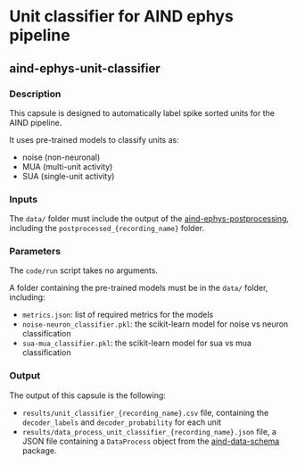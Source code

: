# Unit classifier for AIND ephys pipeline
## aind-ephys-unit-classifier


### Description

This capsule is designed to automatically label spike sorted units for the AIND pipeline.

It uses pre-trained models to classify units as:
- noise (non-neuronal)
- MUA (multi-unit activity)
- SUA (single-unit activity)

### Inputs

The `data/` folder must include the output of the [aind-ephys-postprocessing](https://github.com/AllenNeuralDynamics/aind-ephys-postprocessing), including the `postprocessed_{recording_name}` folder.

### Parameters

The `code/run` script takes no arguments. 

A folder containing the pre-trained models must be in the `data/` folder, including:

- `metrics.json`: list of required metrics for the models
- `noise-neuron_classifier.pkl`: the scikit-learn model for noise vs neuron classification
- `sua-mua_classifier.pkl`: the scikit-learn model for sua vs mua classification


### Output

The output of this capsule is the following:

- `results/unit_classifier_{recording_name}.csv` file, containing the `decoder_labels` and `decoder_probability` for each unit
- `results/data_process_unit_classifier_{recording_name}.json` file, a JSON file containing a `DataProcess` object from the [aind-data-schema](https://aind-data-schema.readthedocs.io/en/stable/) package.

